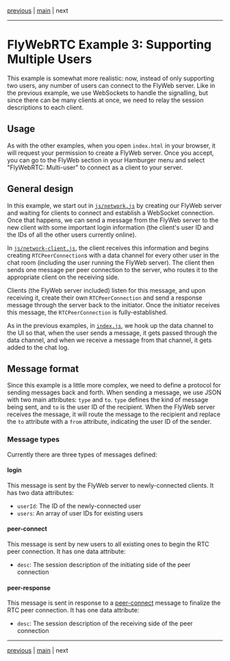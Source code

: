 [previous](../02_websocket) | [main](../../README.md) | next

---

# FlyWebRTC Example 3: Supporting Multiple Users

This example is somewhat more realistic: now, instead of only supporting two
users, any number of users can connect to the FlyWeb server. Like in the
previous example, we use WebSockets to handle the signalling, but since there
can be many clients at once, we need to relay the session descriptions to each
client.

## Usage

As with the other examples, when you open `index.html` in your browser, it will
request your permission to create a FlyWeb server. Once you accept, you can go
to the FlyWeb section in your Hamburger menu and select "FlyWebRTC: Multi-user"
to connect as a client to your server.

## General design

In this example, we start out in [`js/network.js`](js/network.js) by creating
our FlyWeb server and waiting for clients to connect and establish a WebSocket
connection. Once that happens, we can send a message from the FlyWeb server to
the new client with some important login information (the client's user ID and
the IDs of all the other users currently online).

In [`js/network-client.js`](js/network-client.js), the client receives this
information and begins creating `RTCPeerConnection`s with a data channel for
every other user in the chat room (including the user running the FlyWeb
server). The client then sends one message per peer connection to the server,
who routes it to the appropriate client on the receiving side.

Clients (the FlyWeb server included) listen for this message, and upon receiving
it, create their own `RTCPeerConnection` and send a response message through the
server back to the initiator. Once the initiator receives this message, the
`RTCPeerConnection` is fully-established.

As in the previous examples, in [`index.js`](index.js), we hook up the data
channel to the UI so that, when the user sends a message, it gets passed through
the data channel, and when we receive a message from that channel, it gets added
to the chat log.

## Message format

Since this example is a little more complex, we need to define a protocol for
sending messages back and forth. When sending a message, we use JSON with two
main attributes: `type` and `to`. `type` defines the kind of message being
sent, and `to` is the user ID of the recipient. When the FlyWeb server receives
the message, it will route the message to the recipient and replace the `to`
attribute with a `from` attribute, indicating the user ID of the sender.

### Message types

Currently there are three types of messages defined:

#### login

This message is sent by the FlyWeb server to newly-connected clients. It has two
data attributes:

* `userId`: The ID of the newly-connected user
* `users`: An array of user IDs for existing users

#### peer-connect

This message is sent by new users to all existing ones to begin the RTC peer
connection. It has one data attribute:

* `desc`: The session description of the initiating side of the peer connection

#### peer-response

This message is sent in response to a [peer-connect](#peer-connect) message to
finalize the RTC peer connection. It has one data attribute:

* `desc`: The session description of the receiving side of the peer connection

---

[previous](../02_websocket) | [main](../../README.md) | next
